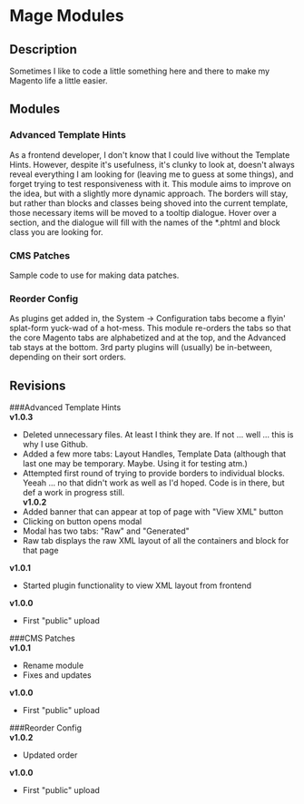 # Mage Modules
## Description
Sometimes I like to code a little something here and there to make my Magento life a little easier.

## Modules
### Advanced Template Hints 
As a frontend developer, I don't know that I could live without the Template Hints.  However, despite it's usefulness, it's clunky to look at, doesn't always reveal
everything I am looking for (leaving me to guess at some things), 
and forget trying to test responsiveness with it.  This module aims to improve on the idea, but with a slightly more dynamic approach.  The borders will stay, 
but rather than blocks and classes being shoved into the current template, those necessary items will be moved to a tooltip dialogue.  Hover over a section, and 
the dialogue will fill with the names of the *.phtml and block class you are looking for.
  
    
### CMS Patches
Sample code to use for making data patches.  
  
    
### Reorder Config
As plugins get added in, the System -> Configuration tabs become a flyin' splat-form yuck-wad of a hot-mess.  This module re-orders the tabs so that 
the core Magento tabs are alphabetized and at the top, and the Advanced tab stays at the bottom.  3rd party plugins will (usually) be in-between, depending on their sort orders.
    
    
    
## Revisions    
###Advanced Template Hints  
**v1.0.3**  
* Deleted unnecessary files.  At least I think they are.  If not ... well ... this is why I use Github.  
* Added a few more tabs: Layout Handles, Template Data (although that last one may be temporary.  Maybe. Using it for testing atm.)
* Attempted first round of trying to provide borders to individual blocks.  Yeeah ... no that didn't work as well as I'd hoped. Code is in there, but def a work in progress still.   
**v1.0.2**  
* Added banner that can appear at top of page with "View XML" button  
* Clicking on button opens modal  
* Modal has two tabs: "Raw" and "Generated"  
* Raw tab displays the raw XML layout of all the containers and block for that page
    
**v1.0.1**  
* Started plugin functionality to view XML layout from frontend
  
**v1.0.0**  
* First "public" upload  
  
  
###CMS Patches   
**v1.0.1**   
* Rename module  
* Fixes and updates  
  
**v1.0.0**  
* First "public" upload  
  
    
###Reorder Config  
**v1.0.2**  
* Updated order  
     
**v1.0.0**  
* First "public" upload  
